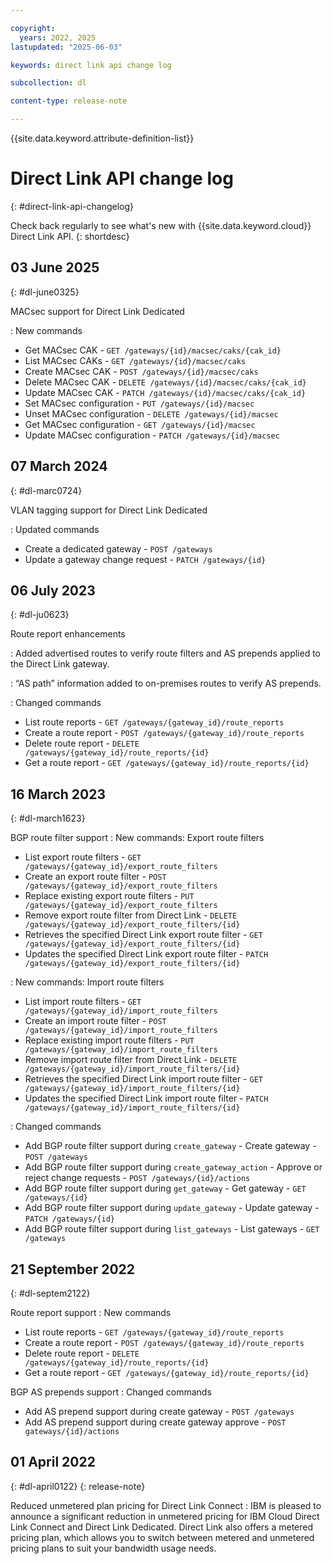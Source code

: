 ```yaml
---

copyright:
  years: 2022, 2025
lastupdated: "2025-06-03"

keywords: direct link api change log

subcollection: dl

content-type: release-note

---
```


{{site.data.keyword.attribute-definition-list}}

# Direct Link API change log
{: #direct-link-api-changelog}

Check back regularly to see what's new with {{site.data.keyword.cloud}} Direct Link API.
{: shortdesc}

## 03 June 2025
{: #dl-june0325}

MACsec support for Direct Link Dedicated

: New commands

   * Get MACsec CAK - `GET /gateways/{id}/macsec/caks/{cak_id}`
   * List MACsec CAKs - `GET /gateways/{id}/macsec/caks`
   * Create MACsec CAK - `POST /gateways/{id}/macsec/caks`
   * Delete MACsec CAK - `DELETE /gateways/{id}/macsec/caks/{cak_id}`
   * Update MACsec CAK - `PATCH /gateways/{id}/macsec/caks/{cak_id}`
   * Set MACsec configuration - `PUT /gateways/{id}/macsec` 
   * Unset MACsec configuration - `DELETE /gateways/{id}/macsec`
   * Get MACsec configuration - `GET /gateways/{id}/macsec`
   * Update MACsec configuration - `PATCH /gateways/{id}/macsec` 

## 07 March 2024
{: #dl-marc0724}

VLAN tagging support for Direct Link Dedicated

: Updated commands

   * Create a dedicated gateway - `POST /gateways`
   * Update a gateway change request - `PATCH /gateways/{id}`

## 06 July 2023
{: #dl-ju0623}

Route report enhancements

: Added advertised routes to verify route filters and AS prepends applied to the Direct Link gateway.

: “AS path” information added to on-premises routes to verify AS prepends.

: Changed commands

   * List route reports - `GET /gateways/{gateway_id}/route_reports`
   * Create a route report - `POST /gateways/{gateway_id}/route_reports`
   * Delete route report - `DELETE /gateways/{gateway_id}/route_reports/{id}`
   * Get a route report - `GET /gateways/{gateway_id}/route_reports/{id}`

## 16 March 2023
{: #dl-march1623}

BGP route filter support
:   New commands: Export route filters

   * List export route filters - `GET /gateways/{gateway_id}/export_route_filters`
   * Create an export route filter - `POST /gateways/{gateway_id}/export_route_filters`
   * Replace existing export route filters - `PUT /gateways/{gateway_id}/export_route_filters`
   * Remove export route filter from Direct Link - `DELETE /gateways/{gateway_id}/export_route_filters/{id}`
   * Retrieves the specified Direct Link export route filter - `GET /gateways/{gateway_id}/export_route_filters/{id}`
   * Updates the specified Direct Link export route filter - `PATCH /gateways/{gateway_id}/export_route_filters/{id}`

:   New commands: Import route filters

   * List import route filters - `GET /gateways/{gateway_id}/import_route_filters`
   * Create an import route filter - `POST /gateways/{gateway_id}/import_route_filters`
   * Replace existing import route filters - `PUT /gateways/{gateway_id}/import_route_filters`
   * Remove import route filter from Direct Link - `DELETE /gateways/{gateway_id}/import_route_filters/{id}`
   * Retrieves the specified Direct Link import route filter - `GET /gateways/{gateway_id}/import_route_filters/{id}`
   * Updates the specified Direct Link import route filter - `PATCH /gateways/{gateway_id}/import_route_filters/{id}`

:   Changed commands

   * Add BGP route filter support during `create_gateway` - Create gateway - `POST /gateways`
   * Add BGP route filter support during `create_gateway_action` - Approve or reject change requests - `POST /gateways/{id}/actions`
   * Add BGP route filter support during `get_gateway` - Get gateway - `GET /gateways/{id}`
   * Add BGP route filter support during `update_gateway` - Update gateway - `PATCH /gateways/{id}`
   * Add BGP route filter support during `list_gateways` - List gateways - `GET /gateways`

## 21 September 2022
{: #dl-septem2122}

Route report support
:   New commands

   * List route reports - `GET /gateways/{gateway_id}/route_reports`
   * Create a route report - `POST /gateways/{gateway_id}/route_reports`
   * Delete route report - `DELETE /gateways/{gateway_id}/route_reports/{id}`
   * Get a route report - `GET /gateways/{gateway_id}/route_reports/{id}`

BGP AS prepends support
:   Changed commands

   * Add AS prepend support during create gateway - `POST /gateways`
   * Add AS prepend support during create gateway approve - `POST gateways/{id}/actions`

## 01 April 2022
{: #dl-april0122}
{: release-note}

Reduced unmetered plan pricing for Direct Link Connect
:   IBM is pleased to announce a significant reduction in unmetered pricing for IBM Cloud Direct Link Connect and Direct Link Dedicated. Direct Link also offers a metered pricing plan, which allows you to switch between metered and unmetered pricing plans to suit your bandwidth usage needs.
